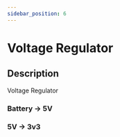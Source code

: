```yaml
---
sidebar_position: 6
---
```


# Voltage Regulator

## Description

Voltage Regulator

### Battery -> 5V


### 5V -> 3v3